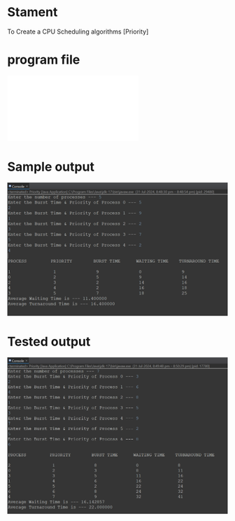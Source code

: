 # Stament
To Create a CPU Scheduling algorithms [Priority]

# program file
![program file](Priority.java)

# Sample output
![Expected Output](https://github.com/praneesha17/OsLab/blob/main/Experiment_2b/Sample_input_output_573.png?raw=true)


# Tested output
![Executed Output](https://github.com/praneesha17/OsLab/blob/main/Experiment_2b/Executed_input_output_573.png?raw=true)
